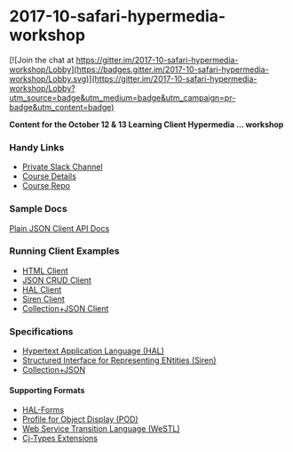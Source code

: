 # 2017-10-safari-hypermedia-workshop

[![Join the chat at https://gitter.im/2017-10-safari-hypermedia-workshop/Lobby](https://badges.gitter.im/2017-10-safari-hypermedia-workshop/Lobby.svg)](https://gitter.im/2017-10-safari-hypermedia-workshop/Lobby?utm_source=badge&utm_medium=badge&utm_campaign=pr-badge&utm_content=badge)

**Content for the October 12 &amp; 13  Learning Client Hypermedia ... workshop**

### Handy Links
* [Private Slack Channel]()
* [Course Details](https://www.safaribooksonline.com/live-training/courses/learning-client-hypermedia-from-the-ground-up/0636920088219/)
* [Course Repo](https://github.com/apiacademy/2017-10-safari-hypermedia-workshop/)

### Sample Docs
[Plain JSON Client API Docs](https://rwcbook.github.io/json-crud-docs/)

### Running Client Examples
* [HTML Client](http://rwcbook01.herokuapp.com/home/)
* [JSON CRUD Client](http://rwcbook03.herokuapp.com/files/json-client.html)
* [HAL Client](http://rwcbook06.herokuapp.com/files/hal-client.html)
* [Siren Client](http://rwcbook09.herokuapp.com/files/siren-client.html)
* [Collection+JSON Client](http://rwcbook14.herokuapp.com/files/cj-client.html)

### Specifications
* [Hypertext Application Language (HAL)](http://stateless.co/hal_specification.html)
* [Structured Interface for Representing ENtities (Siren)](https://github.com/kevinswiber/siren)
* [Collection+JSON](http://amundsen.com/media-types/collection/)

#### Supporting Formats
* [HAL-Forms](http://rwcbook.github.io/hal-forms/)
* [Profile for Object Display (POD)](http://rwcbook.github.io/pod-spec/) 
* [Web Service Transition Language (WeSTL)](http://rwcbook.github.io/wstl-spec/)
* [Cj-Types Extensions](https://rwcbook.github.io/cj-types-spec/)
